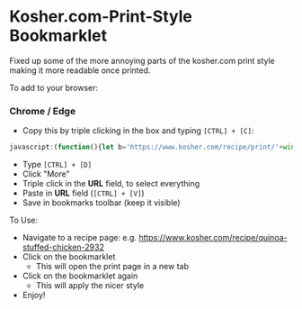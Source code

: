 # Kosher.com-Print-Style Bookmarklet

Fixed up some of the more annoying parts of the kosher.com print style making it more readable once printed.

To add to your browser:
### Chrome / Edge
* Copy this by triple clicking in the box and typing `[CTRL] + [C]`:
```javascript
javascript:(function(){let b='https://www.kosher.com/recipe/print/'+window.location.pathname.match(/\d+$/g);if(window.location.href!=b)window.open(b,'_blank');else{document.getElementsByTagName('header')[0].setAttribute('style','background-color:#fff');let a=document.styleSheets[2];a.insertRule('.print{font-size:14pt!important}'),a.insertRule('.recipe-print__directions ol>li{line-height:1.2!important}'),a.insertRule('.recipe-print__callout-meta-description{line-height:1.2!important}'),a.insertRule('.recipe-print__callout-meta-container::before{font-size:0!important;}'),a.insertRule('.recipe-print__callout{font-size:9pt!important}');let c=document.getElementsByTagName('use');for(let d in c)c[d].setAttribute('fill','#000');}})()
```
* Type `[CTRL] + [D]`
* Click "More"
* Triple click in the __URL__ field, to select everything
* Paste in __URL__ field (`[CTRL] + [V]`)
* Save in bookmarks toolbar (keep it visible)

To Use:
* Navigate to a recipe page: e.g. https://www.kosher.com/recipe/quinoa-stuffed-chicken-2932
* Click on the bookmarklet
  * This will open the print page in a new tab
* Click on the bookmarklet again
  * This will apply the nicer style
* Enjoy!
